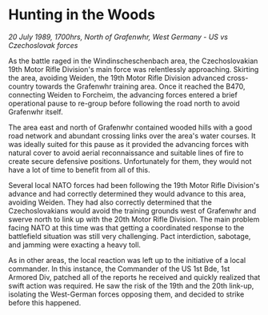 # Hunting in the Woods

*20 July 1989, 1700hrs, North of Grafenwhr, West Germany - US vs Czechoslovak forces*



As the battle raged in the Windinscheschenbach area, the Czechoslovakian 19th Motor Rifle Division's main force was relentlessly approaching. Skirting the area, avoiding Weiden, the 19th Motor Rifle Division advanced cross-country towards the Grafenwhr training area. Once it reached the B470, connecting Weiden to Forcheim, the advancing forces entered a brief operational pause to re-group before following the road north to avoid Grafenwhr itself.  

The area east and north of Grafenwhr contained wooded hills with a good road network and abundant crossing links over the area's water courses. It was ideally suited for this pause as it provided the advancing forces with natural cover to avoid aerial reconnaissance and suitable lines of fire to create secure defensive positions. Unfortunately for them, they would not have a lot of time to benefit from all of this. 

Several local NATO forces had been following the 19th Motor Rifle Division's advance and had correctly determined they would advance to this area, avoiding Weiden. They had also correctly determined that the Czechoslovakians would avoid the training grounds west of Grafenwhr and swerve north to link up with the 20th Motor Rifle Division. The main problem facing NATO at this time was that getting a coordinated response to the battlefield situation was still very challenging. Pact interdiction, sabotage, and jamming were exacting a heavy toll. 

As in other areas, the local reaction was left up to the initiative of a local commander. In this instance, the Commander of the US 1st Bde, 1st Armored Div, patched all of the reports he received and quickly realized that swift action was required. He saw the risk of the 19th and the 20th link-up, isolating the West-German forces opposing them, and decided to strike before this happened.
